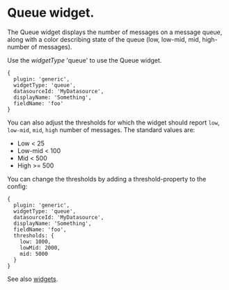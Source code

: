 # Queue widget.

The Queue widget displays the number of messages on a message queue, along with a color describing state of the queue (low, low-mid, mid, high- number of messages).

Use the *widgetType* 'queue' to use the Queue widget.

```
{
  plugin: 'generic',
  widgetType: 'queue',
  datasourceId: 'MyDatasource',
  displayName: 'Something',
  fieldName: 'foo'
}
```

You can also adjust the thresholds for which the widget should report `low`, `low-mid`, `mid`, `high` number of messages. The standard values are:

* Low < 25
* Low-mid < 100
* Mid < 500
* High >= 500

You can change the thresholds by adding a threshold-property to the config:

```
{
  plugin: 'generic',
  widgetType: 'queue',
  datasourceId: 'MyDatasource',
  displayName: 'Something',
  fieldName: 'foo',
  thresholds: {
    low: 1000,
    lowMid: 2000,
    mid: 5000
  }
}
```

See also [widgets](../).
